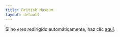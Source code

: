 ```yaml
---
title: British Museum
layout: default
---
```

<!DOCTYPE html>
<html>
<head>
  <meta http-equiv="refresh" content="0; url="https://www.britishmuseum.org/">
</head>
<body>
  Si no eres redirigido automáticamente, haz clic <a href="https://www.britishmuseum.org/">aquí</a>.
</body>
</html>
